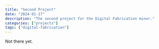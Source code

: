 ```yaml
---
title: "Second Project"
date: "2024-01-17"
description: "The second project for the Digital Fabrication minor."
categories: ["projects"]
tags: ["digital-fabrication"]
---
```


Not there yet. 